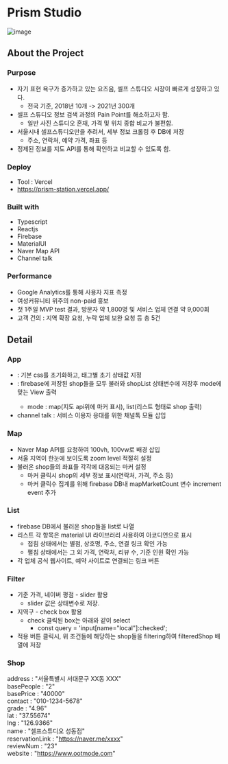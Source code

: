 # Prism Studio

![image](https://user-images.githubusercontent.com/40906871/144601334-d84a102f-6679-4dd3-8586-ffce91f747b5.png)


## About the Project

### Purpose
- 자기 표현 욕구가 증가하고 있는 요즈음, 셀프 스튜디오 시장이 빠르게 성장하고 있다.
  - 전국 기준, 2018년 10개 -> 2021년 300개
- 셀프 스튜디오 정보 검색 과정의 Pain Point를 해소하고자 함.
  - 일반 사진 스튜디오 혼재, 가격 및 위치 종합 비교가 불편함.
- 서울시내 셀프스튜디오만을 추려서, 세부 정보 크롤링 후 DB에 저장
  - 주소, 연락처, 예약 가격, 좌표 등
- 정제된 정보를 지도 API를 통해 확인하고 비교할 수 있도록 함.

### Deploy
- Tool : Vercel
- https://prism-station.vercel.app/

### Built with

- Typescript
- Reactjs
- Firebase
- MaterialUI
- Naver Map API
- Channel talk

### Performance

- Google Analytics를 통해 사용자 지표 측정
- 여성커뮤니티 위주의 non-paid 홍보
- 첫 1주일 MVP test 결과, 방문자 약 1,800명 및 서비스 업체 연결 약 9,000회 
- 고객 건의 : 지역 확장 요청, 누락 업체 보완 요청 등 총 5건

## Detail

### App
- <GlobalStyles/> : 기본 css를 초기화하고, 태그별 초기 상태값 지정
- <MainController/> : firebase에 저장된 shop들을 모두 불러와 shopList 상태변수에 저장후 mode에 맞는 View 출력
  - mode : map(지도 api위에 마커 표시), list(리스트 형태로 shop 출력)
- channel talk : 서비스 이용자 응대를 위한 채널톡 모듈 삽입

### Map
- Naver Map API를 요청하여 100vh, 100vw로 배경 삽입
- 서울 지역이 한눈에 보이도록 zoom level 적절히 설정
- 불러온 shop들의 좌표들 각각에 대응되는 마커 설정
  - 마커 클릭시 shop의 세부 정보 표시(연락처, 가격, 주소 등)
  - 마커 클릭수 집계를 위해 firebase DB내 mapMarketCount 변수 increment event 추가

### List
- firebase DB에서 불러온 shop들을 list로 나열
- 리스트 각 항목은 material UI 라이브러리 사용하여 아코디언으로 표시
  - 접힘 상태에서는 별점, 상호명, 주소, 연결 링크 확인 가능
  - 펼침 상태에서는 그 외 가격, 연락처, 리뷰 수, 기준 인원 확인 가능
- 각 업체 공식 웹사이트, 예약 사이트로 연결되는 링크 버튼

### Filter
- 기준 가격, 네이버 평점 - slider 활용
  - slider 값은 상태변수로 저장. 
- 지역구 - check box 활용
  - check 클릭된 box는 아래와 같이 select
    - const query = 'input[name="local"]:checked';
- 적용 버튼 클릭시, 위 조건들에 해당하는 shop들을 filtering하여 filteredShop 배열에 저장

### Shop
  address : "서울특별시 서대문구 XX동 XXX"   
  basePeople : "2"   
  basePrice : "40000"    
  contact : "010-1234-5678"   
  grade : "4.96"   
  lat : "37.55674"    
  lng : "126.9366"  
  name : "셀프스튜디오 성동점"  
  reservationLink : "https://naver.me/xxxx"  
  reviewNum : "23"  
  website : "https://www.ootmode.com"  

